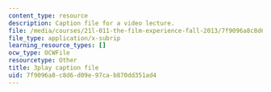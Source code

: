 ```yaml
---
content_type: resource
description: Caption file for a video lecture.
file: /media/courses/21l-011-the-film-experience-fall-2013/7f9096a8c8d6d09e97cab870dd351ad4_HypQZfQPtYk.srt
file_type: application/x-subrip
learning_resource_types: []
ocw_type: OCWFile
resourcetype: Other
title: 3play caption file
uid: 7f9096a8-c8d6-d09e-97ca-b870dd351ad4
---
```

